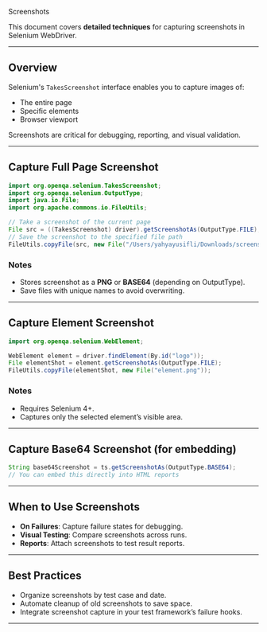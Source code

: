 Screenshots

This document covers **detailed techniques** for capturing screenshots in Selenium WebDriver.

---

## Overview

Selenium's `TakesScreenshot` interface enables you to capture images of:
- The entire page
- Specific elements
- Browser viewport

Screenshots are critical for debugging, reporting, and visual validation.

---

## Capture Full Page Screenshot

```java
import org.openqa.selenium.TakesScreenshot;
import org.openqa.selenium.OutputType;
import java.io.File;
import org.apache.commons.io.FileUtils;

// Take a screenshot of the current page
File src = ((TakesScreenshot) driver).getScreenshotAs(OutputType.FILE);
// Save the screenshot to the specified file path
FileUtils.copyFile(src, new File("/Users/yahyayusifli/Downloads/screenshot.png"));


```

### Notes
- Stores screenshot as a **PNG** or **BASE64** (depending on OutputType).
- Save files with unique names to avoid overwriting.

---

## Capture Element Screenshot

```java
import org.openqa.selenium.WebElement;

WebElement element = driver.findElement(By.id("logo"));
File elementShot = element.getScreenshotAs(OutputType.FILE);
FileUtils.copyFile(elementShot, new File("element.png"));
```

### Notes
- Requires Selenium 4+.
- Captures only the selected element’s visible area.

---

## Capture Base64 Screenshot (for embedding)

```java
String base64Screenshot = ts.getScreenshotAs(OutputType.BASE64);
// You can embed this directly into HTML reports
```

---

## When to Use Screenshots

- **On Failures**: Capture failure states for debugging.
- **Visual Testing**: Compare screenshots across runs.
- **Reports**: Attach screenshots to test result reports.

---

## Best Practices

- Organize screenshots by test case and date.
- Automate cleanup of old screenshots to save space.
- Integrate screenshot capture in your test framework’s failure hooks.

---
